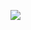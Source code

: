 [![](https://mermaid.ink/img/pako:eNptkE9PhDAQxb9KnavQUFv-9bDGxIOaeDJeDJemjAsR2rXQKBK-u4VV18POoZk383uT9M2gbY0gYcB3j0bjbav2TvWVIaGOr9KjdeR5QPd_uup4t7t8sI2R5A67zpK1j0hjP4hySCbrr8-xR0orsxKkQeVIjz_kuosDGq-WcLYlN12rMSL3m2GDg-viLE0phQh6dL1q6_CneaUqGBvssQIZ2lq5twoqswRO-dE-TUaDHJ3HCJz1-wbkq-qGoPyhVuNvGn_TgzIv1p401m3I5vEY4ZbkxoCc4RMkK3LKGWdlJjKepqxMI5hAFoIKzlkqeJ4kKSuWCL62ownNs4IJXqZ5yRIhrsrlG3bafaY?type=png)](https://mermaid.live/edit#pako:eNptkE9PhDAQxb9KnavQUFv-9bDGxIOaeDJeDJemjAsR2rXQKBK-u4VV18POoZk383uT9M2gbY0gYcB3j0bjbav2TvWVIaGOr9KjdeR5QPd_uup4t7t8sI2R5A67zpK1j0hjP4hySCbrr8-xR0orsxKkQeVIjz_kuosDGq-WcLYlN12rMSL3m2GDg-viLE0phQh6dL1q6_CneaUqGBvssQIZ2lq5twoqswRO-dE-TUaDHJ3HCJz1-wbkq-qGoPyhVuNvGn_TgzIv1p401m3I5vEY4ZbkxoCc4RMkK3LKGWdlJjKepqxMI5hAFoIKzlkqeJ4kKSuWCL62ownNs4IJXqZ5yRIhrsrlG3bafaY)
